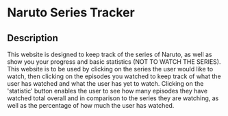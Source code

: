# Naruto Series Tracker
## Description
This website is designed to keep track of the series of Naruto, as well as show you your progress and basic statistics (NOT TO WATCH THE SERIES). This website is to be used by clicking on the series the user would like to watch, then clicking on the episodes you watched to keep track of what the user has watched and what the user has yet to watch. Clicking on the 'statistic' button enables the user to see how many episodes they have watched total overall and in comparison to the series they are watching, as well as the percentage of how much the user has watched.



